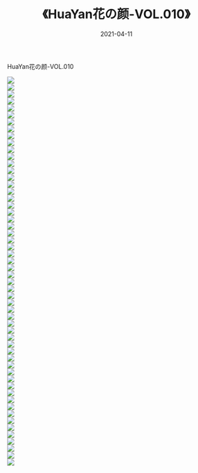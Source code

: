 ﻿---
layout: post
title:  《HuaYan花の颜-VOL.010》
date:   2021-04-11
img: http://img.660000.xyz/Sharelink/网络美图/2021/HuaYan花の颜-VOL.010/000.jpg
categories: [美女, 清纯, 唯美]
---

HuaYan花の颜-VOL.010

  ![](http://img.660000.xyz/Sharelink/网络美图/2021/HuaYan花の颜-VOL.010/001.jpg) <br> ![](http://img.660000.xyz/Sharelink/网络美图/2021/HuaYan花の颜-VOL.010/002.jpg) <br> ![](http://img.660000.xyz/Sharelink/网络美图/2021/HuaYan花の颜-VOL.010/003.jpg) <br> ![](http://img.660000.xyz/Sharelink/网络美图/2021/HuaYan花の颜-VOL.010/004.jpg) <br> ![](http://img.660000.xyz/Sharelink/网络美图/2021/HuaYan花の颜-VOL.010/005.jpg) <br> ![](http://img.660000.xyz/Sharelink/网络美图/2021/HuaYan花の颜-VOL.010/006.jpg) <br> ![](http://img.660000.xyz/Sharelink/网络美图/2021/HuaYan花の颜-VOL.010/007.jpg) <br> ![](http://img.660000.xyz/Sharelink/网络美图/2021/HuaYan花の颜-VOL.010/008.jpg) <br> ![](http://img.660000.xyz/Sharelink/网络美图/2021/HuaYan花の颜-VOL.010/009.jpg) <br> ![](http://img.660000.xyz/Sharelink/网络美图/2021/HuaYan花の颜-VOL.010/010.jpg) <br> ![](http://img.660000.xyz/Sharelink/网络美图/2021/HuaYan花の颜-VOL.010/011.jpg) <br> ![](http://img.660000.xyz/Sharelink/网络美图/2021/HuaYan花の颜-VOL.010/012.jpg) <br> ![](http://img.660000.xyz/Sharelink/网络美图/2021/HuaYan花の颜-VOL.010/013.jpg) <br> ![](http://img.660000.xyz/Sharelink/网络美图/2021/HuaYan花の颜-VOL.010/014.jpg) <br> ![](http://img.660000.xyz/Sharelink/网络美图/2021/HuaYan花の颜-VOL.010/015.jpg) <br> ![](http://img.660000.xyz/Sharelink/网络美图/2021/HuaYan花の颜-VOL.010/016.jpg) <br> ![](http://img.660000.xyz/Sharelink/网络美图/2021/HuaYan花の颜-VOL.010/017.jpg) <br> ![](http://img.660000.xyz/Sharelink/网络美图/2021/HuaYan花の颜-VOL.010/018.jpg) <br> ![](http://img.660000.xyz/Sharelink/网络美图/2021/HuaYan花の颜-VOL.010/019.jpg) <br> ![](http://img.660000.xyz/Sharelink/网络美图/2021/HuaYan花の颜-VOL.010/020.jpg) <br> ![](http://img.660000.xyz/Sharelink/网络美图/2021/HuaYan花の颜-VOL.010/021.jpg) <br> ![](http://img.660000.xyz/Sharelink/网络美图/2021/HuaYan花の颜-VOL.010/022.jpg) <br> ![](http://img.660000.xyz/Sharelink/网络美图/2021/HuaYan花の颜-VOL.010/023.jpg) <br> ![](http://img.660000.xyz/Sharelink/网络美图/2021/HuaYan花の颜-VOL.010/024.jpg) <br> ![](http://img.660000.xyz/Sharelink/网络美图/2021/HuaYan花の颜-VOL.010/025.jpg) <br> ![](http://img.660000.xyz/Sharelink/网络美图/2021/HuaYan花の颜-VOL.010/026.jpg) <br> ![](http://img.660000.xyz/Sharelink/网络美图/2021/HuaYan花の颜-VOL.010/027.jpg) <br> ![](http://img.660000.xyz/Sharelink/网络美图/2021/HuaYan花の颜-VOL.010/028.jpg) <br> ![](http://img.660000.xyz/Sharelink/网络美图/2021/HuaYan花の颜-VOL.010/029.jpg) <br> ![](http://img.660000.xyz/Sharelink/网络美图/2021/HuaYan花の颜-VOL.010/030.jpg) <br> ![](http://img.660000.xyz/Sharelink/网络美图/2021/HuaYan花の颜-VOL.010/031.jpg) <br> ![](http://img.660000.xyz/Sharelink/网络美图/2021/HuaYan花の颜-VOL.010/032.jpg) <br> ![](http://img.660000.xyz/Sharelink/网络美图/2021/HuaYan花の颜-VOL.010/033.jpg) <br> ![](http://img.660000.xyz/Sharelink/网络美图/2021/HuaYan花の颜-VOL.010/034.jpg) <br> ![](http://img.660000.xyz/Sharelink/网络美图/2021/HuaYan花の颜-VOL.010/035.jpg) <br> ![](http://img.660000.xyz/Sharelink/网络美图/2021/HuaYan花の颜-VOL.010/036.jpg) <br> ![](http://img.660000.xyz/Sharelink/网络美图/2021/HuaYan花の颜-VOL.010/037.jpg) <br> ![](http://img.660000.xyz/Sharelink/网络美图/2021/HuaYan花の颜-VOL.010/038.jpg) <br> ![](http://img.660000.xyz/Sharelink/网络美图/2021/HuaYan花の颜-VOL.010/039.jpg) <br> ![](http://img.660000.xyz/Sharelink/网络美图/2021/HuaYan花の颜-VOL.010/040.jpg) <br> ![](http://img.660000.xyz/Sharelink/网络美图/2021/HuaYan花の颜-VOL.010/041.jpg) <br> ![](http://img.660000.xyz/Sharelink/网络美图/2021/HuaYan花の颜-VOL.010/042.jpg) <br> ![](http://img.660000.xyz/Sharelink/网络美图/2021/HuaYan花の颜-VOL.010/043.jpg) <br> ![](http://img.660000.xyz/Sharelink/网络美图/2021/HuaYan花の颜-VOL.010/044.jpg) <br> ![](http://img.660000.xyz/Sharelink/网络美图/2021/HuaYan花の颜-VOL.010/045.jpg) <br> ![](http://img.660000.xyz/Sharelink/网络美图/2021/HuaYan花の颜-VOL.010/046.jpg) <br> ![](http://img.660000.xyz/Sharelink/网络美图/2021/HuaYan花の颜-VOL.010/047.jpg) <br> ![](http://img.660000.xyz/Sharelink/网络美图/2021/HuaYan花の颜-VOL.010/048.jpg) <br> ![](http://img.660000.xyz/Sharelink/网络美图/2021/HuaYan花の颜-VOL.010/049.jpg) <br> ![](http://img.660000.xyz/Sharelink/网络美图/2021/HuaYan花の颜-VOL.010/050.jpg) <br> ![](http://img.660000.xyz/Sharelink/网络美图/2021/HuaYan花の颜-VOL.010/051.jpg) <br> ![](http://img.660000.xyz/Sharelink/网络美图/2021/HuaYan花の颜-VOL.010/052.jpg) <br> ![](http://img.660000.xyz/Sharelink/网络美图/2021/HuaYan花の颜-VOL.010/053.jpg) <br> ![](http://img.660000.xyz/Sharelink/网络美图/2021/HuaYan花の颜-VOL.010/054.jpg) <br> ![](http://img.660000.xyz/Sharelink/网络美图/2021/HuaYan花の颜-VOL.010/055.jpg) <br> ![](http://img.660000.xyz/Sharelink/网络美图/2021/HuaYan花の颜-VOL.010/056.jpg) <br>